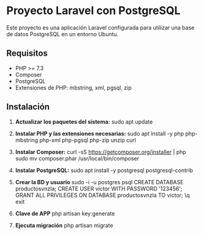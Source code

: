 # Proyecto Laravel con PostgreSQL

Este proyecto es una aplicación Laravel configurada para utilizar una base de datos PostgreSQL en un entorno Ubuntu.

## Requisitos

- PHP >= 7.3
- Composer
- PostgreSQL
- Extensiones de PHP: mbstring, xml, pgsql, zip

## Instalación


1. **Actualizar los paquetes del sistema:**
   sudo apt update
2. **Instalar PHP y las extensiones necesarias:**
   sudo apt install -y php php-mbstring php-xml php-pgsql php-zip unzip curl
3. **Instalar Composer:**
   curl -sS https://getcomposer.org/installer | php
   sudo mv composer.phar /usr/local/bin/composer
4. **Instalar PostgreSQL:**
   sudo apt install -y postgresql postgresql-contrib
5. **Crear la BD y usuario**
   sudo -i -u postgres
    psql
    CREATE DATABASE productosvnzla;
    CREATE USER victor WITH PASSWORD '123456';
    GRANT ALL PRIVILEGES ON DATABASE productosvnzla TO victor;
    \q
    exit

6. **Clave de APP**
    php artisan key:generate
7. **Ejecuta migración**
    php artisan migrate
